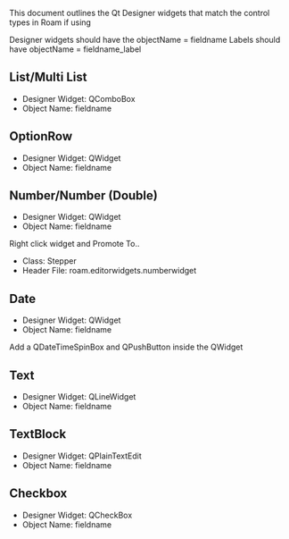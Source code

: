 This document outlines the Qt Designer widgets that match the control types in Roam if using 

Designer widgets should have the objectName = fieldname
Labels should have objectName = fieldname_label

## List/Multi List

* Designer Widget: QComboBox
* Object Name: fieldname

## OptionRow

* Designer Widget: QWidget
* Object Name: fieldname

## Number/Number (Double)

* Designer Widget: QWidget
* Object Name: fieldname

Right click widget and Promote To..

* Class: Stepper
* Header File: roam.editorwidgets.numberwidget

## Date

* Designer Widget: QWidget
* Object Name: fieldname

Add a QDateTimeSpinBox and QPushButton inside the QWidget

## Text

* Designer Widget: QLineWidget
* Object Name: fieldname

## TextBlock

* Designer Widget: QPlainTextEdit
* Object Name: fieldname

## Checkbox

* Designer Widget: QCheckBox
* Object Name: fieldname
